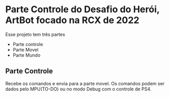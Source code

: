 # Parte Controle do Desafio do Herói, ArtBot focado na RCX de 2022 

Esse projeto tem três partes 
- Parte controle 
- Parte Movel 
- Parte Mundo 

## Parte Controle 
Recebe os comandos e envia para a parte movel.  Os comandos podem ser dados pelo MPU(TO-DO) ou no modo Debug com o controle de PS4. 
